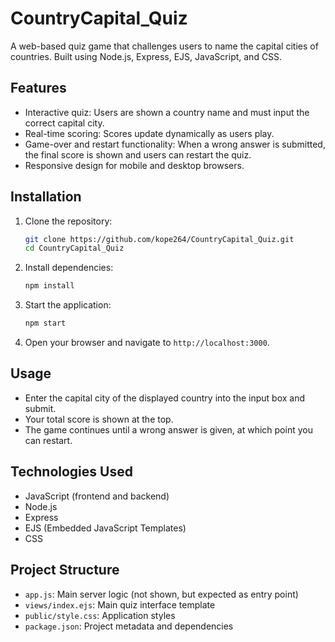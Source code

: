 # CountryCapital_Quiz

A web-based quiz game that challenges users to name the capital cities of countries. Built using Node.js, Express, EJS, JavaScript, and CSS.

## Features

- Interactive quiz: Users are shown a country name and must input the correct capital city.
- Real-time scoring: Scores update dynamically as users play.
- Game-over and restart functionality: When a wrong answer is submitted, the final score is shown and users can restart the quiz.
- Responsive design for mobile and desktop browsers.

## Installation

1. Clone the repository:
   ```bash
   git clone https://github.com/kope264/CountryCapital_Quiz.git
   cd CountryCapital_Quiz
   ```
2. Install dependencies:
   ```bash
   npm install
   ```
3. Start the application:
   ```bash
   npm start
   ```
4. Open your browser and navigate to `http://localhost:3000`.

## Usage

- Enter the capital city of the displayed country into the input box and submit.
- Your total score is shown at the top.
- The game continues until a wrong answer is given, at which point you can restart.

## Technologies Used

- JavaScript (frontend and backend)
- Node.js
- Express
- EJS (Embedded JavaScript Templates)
- CSS

## Project Structure

- `app.js`: Main server logic (not shown, but expected as entry point)
- `views/index.ejs`: Main quiz interface template
- `public/style.css`: Application styles
- `package.json`: Project metadata and dependencies


